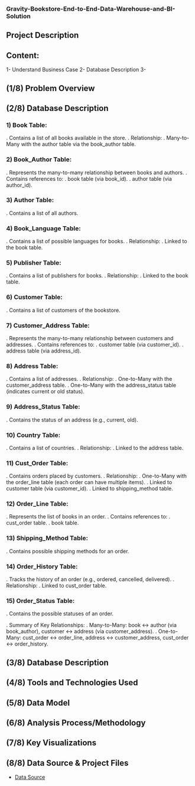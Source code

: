 ### Gravity-Bookstore-End-to-End-Data-Warehouse-and-BI-Solution


## Project Description


## Content:

1- Understand Business Case
2- Database Description
3-







## (1/8) Problem Overview




## (2/8) Database Description
### 1) Book Table: 
. Contains a list of all books available in the store.
. Relationship:
      . Many-to-Many with the author table via the book_author table.
      
### 2) Book_Author Table:
. Represents the many-to-many relationship between books and authors.
. Contains references to:
      . book table (via book_id).
      . author table (via author_id).
      
### 3) Author Table:
 . Contains a list of all authors.
 
### 4) Book_Language Table:
. Contains a list of possible languages for books.
. Relationship:
      . Linked to the book table.
      
### 5) Publisher Table:
. Contains a list of publishers for books.
. Relationship:
      . Linked to the book table.
      
### 6) Customer Table:
. Contains a list of customers of the bookstore.

### 7) Customer_Address Table:
. Represents the many-to-many relationship between customers and addresses.
. Contains references to:
      . customer table (via customer_id).
      . address table (via address_id).
      
### 8) Address Table:
. Contains a list of addresses.
. Relationship:
      . One-to-Many with the customer_address table.
      . One-to-Many with the address_status table (indicates current or old status).
      
### 9) Address_Status Table:
. Contains the status of an address (e.g., current, old).

### 10) Country Table:
. Contains a list of countries.
. Relationship:
      . Linked to the address table.
      
### 11) Cust_Order Table:
. Contains orders placed by customers.
. Relationship:
      . One-to-Many with the order_line table (each order can have multiple items).
      . Linked to customer table (via customer_id).
      . Linked to shipping_method table.
      
### 12) Order_Line Table:
. Represents the list of books in an order.
. Contains references to:
      . cust_order table.
      . book table.
      
### 13) Shipping_Method Table:
. Contains possible shipping methods for an order.

### 14) Order_History Table:
. Tracks the history of an order (e.g., ordered, cancelled, delivered).
. Relationship:
      . Linked to cust_order table.
      
### 15) Order_Status Table:
. Contains the possible statuses of an order.

. Summary of Key Relationships:
      . Many-to-Many: book ↔ author (via book_author), customer ↔ address (via customer_address).
      . One-to-Many: cust_order ↔ order_line, address ↔ customer_address, cust_order ↔ order_history.



## (3/8) Database Description



## (4/8) Tools and Technologies Used

## (5/8) Data Model



## (6/8) Analysis Process/Methodology



## (7/8) Key Visualizations




## (8/8) Data Source & Project Files

- <a href="https://github.com/AbdelrhmanSamir6633/Analyzing-Sales-Performance-of-an-International-Company/blob/main/Data%20Source.xlsx">Data Source</a>

